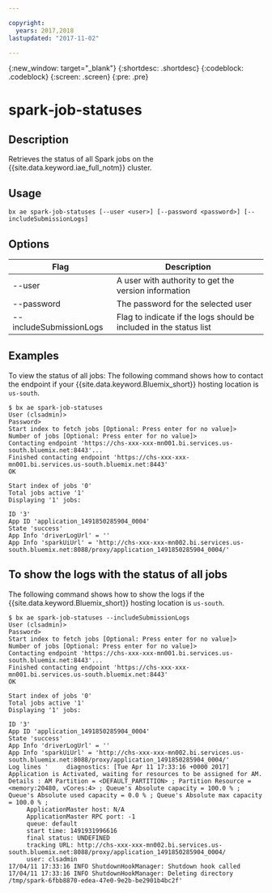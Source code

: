 ```yaml
---

copyright:
  years: 2017,2018
lastupdated: "2017-11-02"

---
```


<!-- Attribute definitions -->
{:new_window: target="_blank"}
{:shortdesc: .shortdesc}
{:codeblock: .codeblock}
{:screen: .screen}
{:pre: .pre}

# spark‐job‐statuses
## Description

Retrieves the status of all Spark jobs on the {{site.data.keyword.iae_full_notm}} cluster.

## Usage

```
bx ae spark-job-statuses [--user <user>] [--password <password>] [--includeSubmissionLogs]
```

## Options

Flag                    | Description
----------------------- | ------------------------------------------------------------------
--user                  | A user with authority to get the version information
--password              | The password for the selected user
--includeSubmissionLogs | Flag to indicate if the logs should be included in the status list

## Examples

To view the status of all jobs:
The following command shows how to contact the endpoint if your {{site.data.keyword.Bluemix_short}} hosting location is `us-south`.

```
$ bx ae spark-job-statuses
User (clsadmin)>
Password>
Start index to fetch jobs [Optional: Press enter for no value]>
Number of jobs [Optional: Press enter for no value]>
Contacting endpoint 'https://chs-xxx-xxx-mn001.bi.services.us-south.bluemix.net:8443'...
Finished contacting endpoint 'https://chs-xxx-xxx-mn001.bi.services.us-south.bluemix.net:8443'
OK

Start index of jobs '0'
Total jobs active '1'
Displaying '1' jobs:

ID '3'
App ID 'application_1491850285904_0004'
State 'success'
App Info 'driverLogUrl' = ''
App Info 'sparkUiUrl' = 'http://chs-xxx-xxx-mn002.bi.services.us-south.bluemix.net:8088/proxy/application_1491850285904_0004/'
```

## To show the logs with the status of all jobs

The following command shows how to show the logs if the  {{site.data.keyword.Bluemix_short}} hosting location is `us-south`.

```
$ bx ae spark-job-statuses --includeSubmissionLogs
User (clsadmin)>
Password>
Start index to fetch jobs [Optional: Press enter for no value]>
Number of jobs [Optional: Press enter for no value]>
Contacting endpoint 'https://chs-xxx-xxx-mn001.bi.services.us-south.bluemix.net:8443'...
Finished contacting endpoint 'https://chs-xxx-xxx-mn001.bi.services.us-south.bluemix.net:8443'
OK

Start index of jobs '0'
Total jobs active '1'
Displaying '1' jobs:

ID '3'
App ID 'application_1491850285904_0004'
State 'success'
App Info 'driverLogUrl' = ''
App Info 'sparkUiUrl' = 'http://chs-xxx-xxx-mn002.bi.services.us-south.bluemix.net:8088/proxy/application_1491850285904_0004/'
Log lines '     diagnostics: [Tue Apr 11 17:33:16 +0000 2017] Application is Activated, waiting for resources to be assigned for AM.  Details : AM Partition = <DEFAULT_PARTITION> ; Partition Resource = <memory:20480, vCores:4> ; Queue's Absolute capacity = 100.0 % ; Queue's Absolute used capacity = 0.0 % ; Queue's Absolute max capacity = 100.0 % ;
     ApplicationMaster host: N/A
     ApplicationMaster RPC port: -1
     queue: default
     start time: 1491931996616
     final status: UNDEFINED
     tracking URL: http://chs-xxx-xxx-mn002.bi.services.us-south.bluemix.net:8088/proxy/application_1491850285904_0004/
     user: clsadmin
17/04/11 17:33:16 INFO ShutdownHookManager: Shutdown hook called
17/04/11 17:33:16 INFO ShutdownHookManager: Deleting directory /tmp/spark-6fbb8870-edea-47e0-9e2b-be2901b4bc2f'
```
